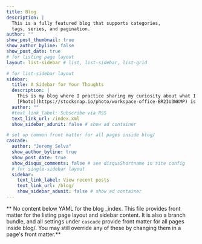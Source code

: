```yaml
---
title: Blog
description: |
  This is a fully featured blog that supports categories, 
  tags, series, and pagination.
author: ""
show_post_thumbnail: true
show_author_byline: false
show_post_date: true
# for listing page layout
layout: list-sidebar # list, list-sidebar, list-grid

# for list-sidebar layout
sidebar: 
  title: A Sidebar for Your Thoughts
  description: |
    This is my blog where I practice sharing my curiosity about what I have learnt. It includes notes and tutorials for my future self and hopefully also for you.
    [Photo](https://stocksnap.io/photo/workspace-office-BR2IU3WKMP) is taken from [FOCA Stock](https://stocksnap.io/author/focastock) on [StockSnap](https://stocksnap.io) under [CC0 license](https://creativecommons.org/publicdomain/zero/1.0/)
  author: ""
  #text_link_label: Subscribe via RSS
  text_link_url: /index.xml
  show_sidebar_adunit: false # show ad container

# set up common front matter for all pages inside blog/
cascade:
  author: "Jeremy Selva"
  show_author_byline: true
  show_post_date: true
  show_disqus_comments: false # see disqusShortname in site config
  # for single-sidebar layout
  sidebar:
    text_link_label: View recent posts
    text_link_url: /blog/
    show_sidebar_adunit: false # show ad container
---
```


** No content below YAML for the blog _index. This file provides front matter for the listing page layout and sidebar content. It is also a branch bundle, and all settings under `cascade` provide front matter for all pages inside blog/. You may still override any of these by changing them in a page's front matter.**
